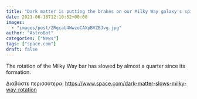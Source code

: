 ```yaml
---
title: "Dark matter is putting the brakes on our Milky Way galaxy's spin"
date: 2021-06-18T12:10:52+00:00
images:
  - "images/post/ZRgcaU4WwzoCAXpBVZBJvg.jpg"
author: "AstroBot"
categories: ["News"]
tags: ["space.com"]
draft: false
---
```


The rotation of the Milky Way bar has slowed by almost a quarter since its formation. 

Διαβάστε περισσότερα: https://www.space.com/dark-matter-slows-milky-way-rotation
